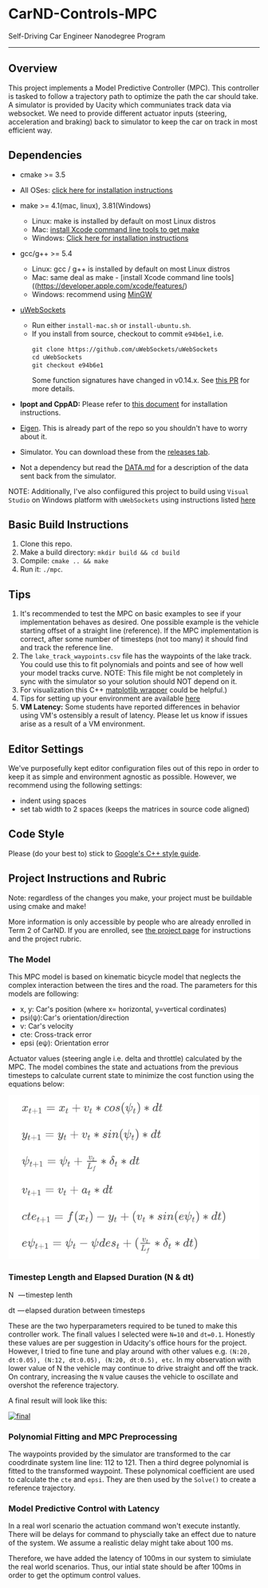 [model]: ./image/eqns.png "model"
[final]: ./image/mpc_final.gif "Final run on track"
# CarND-Controls-MPC
Self-Driving Car Engineer Nanodegree Program

---
## Overview
This project implements a Model Predictive Controller (MPC). This controller is tasked to  follow a trajectory path to optimize the path the car should take. A simulator is provided by Uacity which communiates track data via websocket. We need to provide different actuator inputs (steering, acceleration and braking) back to simulator to keep the car on track in most efficient way. 
## Dependencies

* cmake >= 3.5
 * All OSes: [click here for installation instructions](https://cmake.org/install/)
* make >= 4.1(mac, linux), 3.81(Windows)
  * Linux: make is installed by default on most Linux distros
  * Mac: [install Xcode command line tools to get make](https://developer.apple.com/xcode/features/)
  * Windows: [Click here for installation instructions](http://gnuwin32.sourceforge.net/packages/make.htm)
* gcc/g++ >= 5.4
  * Linux: gcc / g++ is installed by default on most Linux distros
  * Mac: same deal as make - [install Xcode command line tools]((https://developer.apple.com/xcode/features/)
  * Windows: recommend using [MinGW](http://www.mingw.org/)
* [uWebSockets](https://github.com/uWebSockets/uWebSockets)
  * Run either `install-mac.sh` or `install-ubuntu.sh`.
  * If you install from source, checkout to commit `e94b6e1`, i.e.
    ```
    git clone https://github.com/uWebSockets/uWebSockets
    cd uWebSockets
    git checkout e94b6e1
    ```
    Some function signatures have changed in v0.14.x. See [this PR](https://github.com/udacity/CarND-MPC-Project/pull/3) for more details.

* **Ipopt and CppAD:** Please refer to [this document](https://github.com/udacity/CarND-MPC-Project/blob/master/install_Ipopt_CppAD.md) for installation instructions.
* [Eigen](http://eigen.tuxfamily.org/index.php?title=Main_Page). This is already part of the repo so you shouldn't have to worry about it.
* Simulator. You can download these from the [releases tab](https://github.com/udacity/self-driving-car-sim/releases).
* Not a dependency but read the [DATA.md](./DATA.md) for a description of the data sent back from the simulator.

NOTE: Additionally, I've also confiigured this project to build using `Visual Studio` on Windows platform with `uWebSockets` using instructions listed [here](http://www.codza.com/blog/udacity-uws-in-visualstudio)


## Basic Build Instructions

1. Clone this repo.
2. Make a build directory: `mkdir build && cd build`
3. Compile: `cmake .. && make`
4. Run it: `./mpc`.
## Tips

1. It's recommended to test the MPC on basic examples to see if your implementation behaves as desired. One possible example
is the vehicle starting offset of a straight line (reference). If the MPC implementation is correct, after some number of timesteps
(not too many) it should find and track the reference line.
2. The `lake_track_waypoints.csv` file has the waypoints of the lake track. You could use this to fit polynomials and points and see of how well your model tracks curve. NOTE: This file might be not completely in sync with the simulator so your solution should NOT depend on it.
3. For visualization this C++ [matplotlib wrapper](https://github.com/lava/matplotlib-cpp) could be helpful.)
4.  Tips for setting up your environment are available [here](https://classroom.udacity.com/nanodegrees/nd013/parts/40f38239-66b6-46ec-ae68-03afd8a601c8/modules/0949fca6-b379-42af-a919-ee50aa304e6a/lessons/f758c44c-5e40-4e01-93b5-1a82aa4e044f/concepts/23d376c7-0195-4276-bdf0-e02f1f3c665d)
5. **VM Latency:** Some students have reported differences in behavior using VM's ostensibly a result of latency.  Please let us know if issues arise as a result of a VM environment.

## Editor Settings

We've purposefully kept editor configuration files out of this repo in order to
keep it as simple and environment agnostic as possible. However, we recommend
using the following settings:

* indent using spaces
* set tab width to 2 spaces (keeps the matrices in source code aligned)

## Code Style

Please (do your best to) stick to [Google's C++ style guide](https://google.github.io/styleguide/cppguide.html).

## Project Instructions and Rubric

Note: regardless of the changes you make, your project must be buildable using
cmake and make!

More information is only accessible by people who are already enrolled in Term 2
of CarND. If you are enrolled, see [the project page](https://classroom.udacity.com/nanodegrees/nd013/parts/40f38239-66b6-46ec-ae68-03afd8a601c8/modules/f1820894-8322-4bb3-81aa-b26b3c6dcbaf/lessons/b1ff3be0-c904-438e-aad3-2b5379f0e0c3/concepts/1a2255a0-e23c-44cf-8d41-39b8a3c8264a)
for instructions and the project rubric.

### The Model

This MPC model is based on kinematic bicycle model that neglects the complex interaction between the tires and the road. The parameters for this models are following: 

* x, y: Car's position (where x= horizontal, y=vertical cordinates)
* psi(ψ): Car's orientation/direction
* v: Car's velocity
* cte: Cross-track error
* epsi (eψ): Orientation error

Actuator values (steering angle i.e. delta and throttle) calculated by the MPC. The model combines the state and actuations from the previous timesteps to calculate current state to minimize the cost function using the equations below:

![model]

### Timestep Length and Elapsed Duration (N & dt)

N   — timestep lenth

dt  — elapsed duration between timesteps

These are the two hyperparameters required to be tuned to make this controller work. The finall values I selected were `N=10` and `dt=0.1`. Honestly these values are per suggestion in Udacity's office hours for the project. However, I tried to fine tune and play around with other values e.g. ```(N:20, dt:0.05), (N:12, dt:0.05), (N:20, dt:0.5), etc```. In my observation with lower value of N the vehicle may continue to drive straight and off the track. On contrary, increasing the `N` value causes the vehicle to oscillate and overshot the reference trajectory. 

A final result will look like this: 

<a href="https://youtu.be/oODwWR3s-us" target="_blank">![final]</a>

### Polynomial Fitting and MPC Preprocessing

The waypoints provided by the simulator are transformed to the car coodrdinate system line line: 112 to 121. Then a third degree polynomial is fitted to the transformed waypoint. These polynomical coefficient are used to calculate the `cte` and `epsi`. They are then used by the `Solve()` to create a reference trajectory.

### Model Predictive Control with Latency

In a real worl scenario the actuation command won't execute instantly. There will be delays for command to physcially take an effect due to nature of the system. We assume a realistic delay might take about 100 ms. 

Therefore, we have added the latency of 100ms in our system to simiulate the real world scenarios. Thus, our intial state should be after 100ms in order to get the optimum control values. 